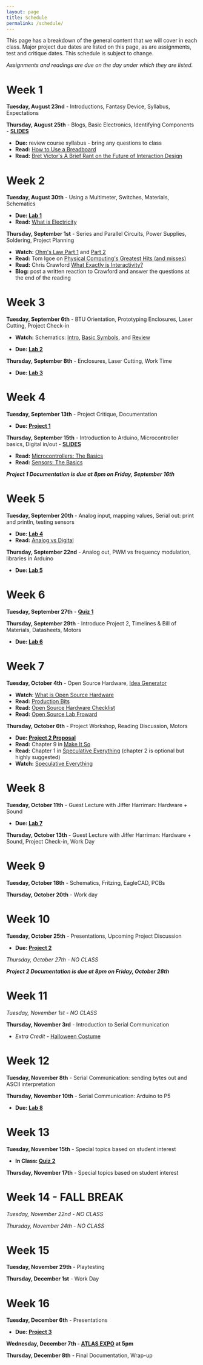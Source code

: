 ```yaml
---
layout: page
title: Schedule
permalink: /schedule/
---
```


This page has a breakdown of the general content that we will cover in each class. Major project due dates are listed on this page, as are assignments, test and critique dates. This schedule is subject to change. 

*Assignments and readings are due on the day under which they are listed.*

# Week 1
**Tuesday, August 23nd** - Introductions, Fantasy Device, Syllabus, Expectations

**Thursday, August 25th** - Blogs, Basic Electronics, Identifying Components - [**SLIDES**](/object-fall-16/assets/intro-slides.pdf)

+ **Due:** review course syllabus - bring any questions to class
+ **Read:** [How to Use a Breadboard](https://learn.sparkfun.com/tutorials/how-to-use-a-breadboard)
+ **Read:** [Bret Victor's A Brief Rant on the Future of Interaction Design](http://worrydream.com/ABriefRantOnTheFutureOfInteractionDesign/)

# Week 2
**Tuesday, August 30th** - Using a Multimeter, Switches, Materials, Schematics

+ **Due: [Lab 1](/object-fall-16/lab-1)**
+ **Read:** [What is Electricity](https://learn.sparkfun.com/tutorials/what-is-electricity)

**Thursday, September 1st** - Series and Parallel Circuits, Power Supplies, Soldering, Project Planning

+ **Watch:** [Ohm's Law Part 1](https://vimeo.com/album/2801639/video/76442432) and [Part 2](https://vimeo.com/album/2801639/video/76442431)
+ **Read:** Tom Igoe on [Physical Computing's Greatest Hits (and misses)](http://www.tigoe.net/blog/category/physicalcomputing/176/)
+ **Read:** Chris Crawford [What Exactly is Interactivity?](http://object.ariellehein.com/readings/theartofinteractivedesign-ch1.pdf)
+ **Blog:** post a written reaction to Crawford and answer the questions at the end of the reading


# Week 3
**Tuesday, September 6th** - BTU Orientation, Prototyping Enclosures, Laser Cutting, Project Check-in

+ **Watch:** Schematics: [Intro](https://vimeo.com/90280008), [Basic Symbols](https://vimeo.com/90286527), and [Review](https://vimeo.com/90534363)
<!-- + **Watch:** [How To Solder](https://vimeo.com/107049478) -->
+ **Due: [Lab 2](/object-fall-16/lab-2)**


**Thursday, September 8th** - Enclosures, Laser Cutting, Work Time

+ **Due: [Lab 3](/object-fall-16/lab-3)**

# Week 4
**Tuesday, September 13th** - Project Critique, Documentation

+ **Due: [Project 1](/object-fall-16/project-1)** 

**Thursday, September 15th** - Introduction to Arduino, Microcontroller basics, Digital in/out - [**SLIDES**](/object-fall-16/assets/microcontrollers.pdf)

+ **Read:** [Microcontrollers: The Basics](https://itp.nyu.edu/physcomp/lessons/microcontrollers/microcontrollers-the-basics/)
+ **Read:** [Sensors: The Basics](https://itp.nyu.edu/physcomp/lessons/sensors-the-basics/)

***Project 1 Documentation is due at 8pm on Friday, September 16th***

# Week 5
**Tuesday, September 20th** - Analog input, mapping values, Serial out: print and println, testing sensors

+ **Due: [Lab 4](/object-fall-16/lab-4)**
+ **Read:** [Analog vs Digital](https://learn.sparkfun.com/tutorials/analog-vs-digital)

**Thursday, September 22nd** - Analog out, PWM vs frequency modulation, libraries in Arduino

+ **Due: [Lab 5](/object-fall-16/lab-5)**

# Week 6
**Tuesday, September 27th** - [**Quiz 1**]()

**Thursday, September 29th** - Introduce Project 2, Timelines & Bill of Materials, Datasheets, Motors

<!-- DIY Arduino, ATMega,  -->

+ **Due: [Lab 6](/object-fall-16/lab-6)**

# Week 7
**Tuesday, October 4th** - Open Source Hardware, [Idea Generator](http://ariellehein.com/ahc-idea-gen/)

+ **Watch**: [What is Open Source Hardware](https://www.youtube.com/watch?v=9xGRaPrcvVg)
+ **Read:** [Production Bits](/object-fall-16/assets/gibb-production-bits.pdf)
+ **Read:** [Open Source Hardware Checklist](http://www.oshwa.org/wp-content/uploads/2014/08/Open-Source-Hardware-Checklist.pdf)
+ **Read:** [Open Source Lab Froward](/object-fall-16/assets/open-source-lab.pdf)


**Thursday, October 6th** - Project Workshop, Reading Discussion, Motors

+ **Due: [Project 2 Proposal](/object-fall-16/p2-proposal)**
+ **Read:** Chapter 9 in [Make It So](http://object.ariellehein.com/readings/MakeItSo.pdf)
+ **Read:** Chapter 1 in [Speculative Everything](http://object.ariellehein.com/readings/SpeculativeEverything.pdf) (chapter 2 is optional but highly suggested)
+ **Watch:** [Speculative Everything](https://vimeo.com/65074246)



# Week 8
**Tuesday, October 11th** - Guest Lecture with Jiffer Harriman: Hardware + Sound

+ **Due: [Lab 7]()**

**Thursday, October 13th** - Guest Lecture with Jiffer Harriman: Hardware + Sound, Project Check-in, Work Day

# Week 9
**Tuesday, October 18th** - Schematics, Fritzing, EagleCAD, PCBs

**Thursday, October 20th** - Work day 

# Week 10
**Tuesday, October 25th** - Presentations, Upcoming Project Discussion 

+ **Due: [Project 2](/object-fall-16/project-2)**

*Thursday, October 27th - NO CLASS*

***Project 2 Documentation is due at 8pm on Friday, October 28th***

# Week 11

*Tuesday, November 1st - NO CLASS*

**Thursday, November 3rd** - Introduction to Serial Communication

+ *Extra Credit* - [Halloween Costume]()
<!-- + **Due: [Sparkfun Visit]()** -->

# Week 12
**Tuesday, November 8th** - Serial Communication: sending bytes out and ASCII interpretation

**Thursday, November 10th** - Serial Communication: Arduino to P5

+ **Due: [Lab 8]()**

# Week 13
**Tuesday, November 15th** - Special topics based on student interest

+ **In Class: [Quiz 2]()**

**Thursday, November 17th** - Special topics based on student interest

# Week 14 - FALL BREAK
*Tuesday, November 22nd - NO CLASS*

*Thursday, November 24th - NO CLASS*

# Week 15
**Tuesday, November 29th** - Playtesting

**Thursday, December 1st** - Work Day

# Week 16
**Tuesday, December 6th** - Presentations

+ **Due: [Project 3]()**

**Wednesday, December 7th - [ATLAS EXPO]() at 5pm**

**Thursday, December 8th** - Final Documentation, Wrap-up




